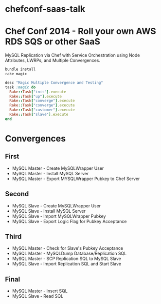 chefconf-saas-talk
==================

# Chef Conf 2014 - Roll your own AWS RDS SQS or other SaaS

MySQL Replication via Chef with Service Orchestration using Node Attributes, LWRPs, and Multiple Convergences.


```bash
bundle install
rake magic
```

```ruby
desc "Magic Multiple Convergence and Testing"
task :magic do
  Rake::Task["init"].execute
  Rake::Task["up"].execute
  Rake::Task["converge"].execute
  Rake::Task["converge"].execute
  Rake::Task["customer"].execute
  Rake::Task["slave"].execute
end
```

# Convergences

## First
* MySQL Master - Create MySQLWrapper User
* MySQL Master - Install MySQL Server
* MySQL Master - Export MYSQLWrapper Pubkey to Chef Server

## Second
* MySQL Slave - Create MySQLWrapper User
* MySQL Slave - Install MySQL Server
* MySQL Slave - Import MySQLWrapper Pubkey
* MySQL Slave - Export Logic Flag for Pubkey Acceptance

## Third
* MySQL Master - Check for Slave's Pubkey Acceptance
* MySQL Master - MySQLDump Database/Replication SQL
* MySQL Master - SCP Replication SQL to MySQL Slave
* MySQL Slave - Import Replication SQL and Start Slave

## Final
* MySQL Master - Insert SQL
* MySQL Slave - Read SQL
